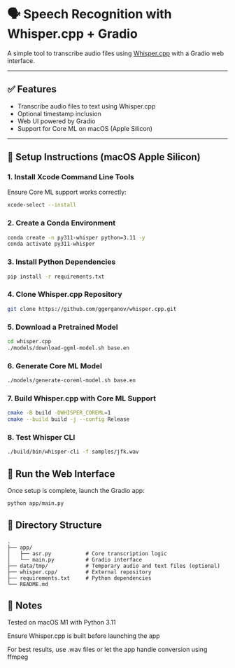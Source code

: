 # 🗣️ Speech Recognition with Whisper.cpp + Gradio

A simple tool to transcribe audio files using [Whisper.cpp](https://github.com/ggerganov/whisper.cpp) with a Gradio web
interface.

---

## ✅ Features

- Transcribe audio files to text using Whisper.cpp
- Optional timestamp inclusion
- Web UI powered by Gradio
- Support for Core ML on macOS (Apple Silicon)

---

## 🧰 Setup Instructions (macOS Apple Silicon)

### 1. Install Xcode Command Line Tools

Ensure Core ML support works correctly:

```bash
xcode-select --install
```

### 2. Create a Conda Environment

```bash
conda create -n py311-whisper python=3.11 -y
conda activate py311-whisper
```

### 3. Install Python Dependencies

```bash
pip install -r requirements.txt
```

### 4. Clone Whisper.cpp Repository

```bash
git clone https://github.com/ggerganov/whisper.cpp.git
```

### 5. Download a Pretrained Model

```bash
cd whisper.cpp
./models/download-ggml-model.sh base.en
```

### 6. Generate Core ML Model

```bash
./models/generate-coreml-model.sh base.en
```

### 7. Build Whisper.cpp with Core ML Support

```bash
cmake -B build -DWHISPER_COREML=1
cmake --build build -j --config Release
```

### 8. Test Whisper CLI

```bash
./build/bin/whisper-cli -f samples/jfk.wav
```

## 🚀 Run the Web Interface

Once setup is complete, launch the Gradio app:

```bash
python app/main.py
```


## 📁 Directory Structure
```
.
├── app/
│   ├── asr.py           # Core transcription logic
│   └── main.py          # Gradio interface
├── data/tmp/            # Temporary audio and text files (optional)
├── whisper.cpp/         # External repository
├── requirements.txt     # Python dependencies
└── README.md
```


## 📌 Notes
Tested on macOS M1 with Python 3.11

Ensure Whisper.cpp is built before launching the app

For best results, use .wav files or let the app handle conversion using ffmpeg
